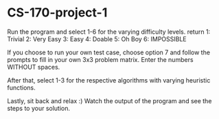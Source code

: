 # CS-170-project-1
Run the program and select 1-6 for the varying difficulty levels.  return
1: Trivial
2: Very Easy
3: Easy
4: Doable
5: Oh Boy
6: IMPOSSIBLE

If you choose to run your own test case, choose option 7 and follow the prompts to fill in your own 3x3 problem matrix. Enter the numbers WITHOUT spaces.

After that, select 1-3 for the respective algorithms with varying heuristic functions.

Lastly, sit back and relax :) Watch the output of the program and see the steps to your solution.
